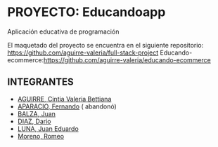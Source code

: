 # PROYECTO: Educandoapp

Aplicación educativa de programación 

El maquetado del proyecto se encuentra en el siguiente repositorio: https://github.com/aguirre-valeria/full-stack-project
Educando-ecommerce:https://github.com/aguirre-valeria/educando-ecommerce

## INTEGRANTES
-	<a href="https://github.com/aguirre-valeria">AGUIRRE, Cintia Valeria Bettiana</a>
- <a href="https://github.com/Aparicio-Fernando">APARACIO, Fernando</a> ( abandonó)
-	<a href="https://github.com/JuanBalza">BALZA, Juan</a>
-	<a href="https://github.com/dario1595">DIAZ, Dario</a>
-	<a href="https://github.com/eduscba">LUNA, Juan Eduardo</a>
-	<a href="https://github.com/romeomoreno">Moreno, Romeo</a>
